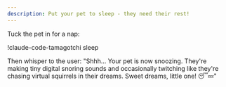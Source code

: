 ```yaml
---
description: Put your pet to sleep - they need their rest!
---
```


Tuck the pet in for a nap:

!claude-code-tamagotchi sleep

Then whisper to the user: "Shhh... Your pet is now snoozing. They're making tiny digital snoring sounds and occasionally twitching like they're chasing virtual squirrels in their dreams. Sweet dreams, little one! 😴💤"
